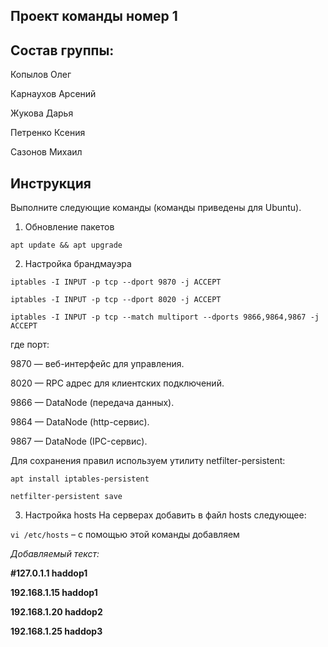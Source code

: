 ## Проект команды номер 1
## Состав группы:
Копылов Олег

Карнаухов Арсений

Жукова Дарья

Петренко Ксения

Сазонов Михаил


## Инструкция

Выполните следующие команды (команды приведены для Ubuntu).

1. Обновление пакетов

``apt update && apt upgrade``

2. Настройка брандмауэра

``iptables -I INPUT -p tcp --dport 9870 -j ACCEPT``


``iptables -I INPUT -p tcp --dport 8020 -j ACCEPT``


``iptables -I INPUT -p tcp --match multiport --dports 9866,9864,9867 -j ACCEPT``


где порт:

9870 — веб-интерфейс для управления.

8020 — RPC адрес для клиентских подключений.

9866 — DataNode (передача данных).

9864 — DataNode (http-сервис).

9867 — DataNode (IPC-сервис).


Для сохранения правил используем утилиту netfilter-persistent:

``apt install iptables-persistent``

``netfilter-persistent save``


3. Настройка hosts
На серверах добавить в файл hosts следующее:

``vi /etc/hosts`` – с помощью  этой команды добавляем

_Добавляемый текст:_

**#127.0.1.1 haddop1**

**192.168.1.15 haddop1**

**192.168.1.20 haddop2**

**192.168.1.25 haddop3**
   
